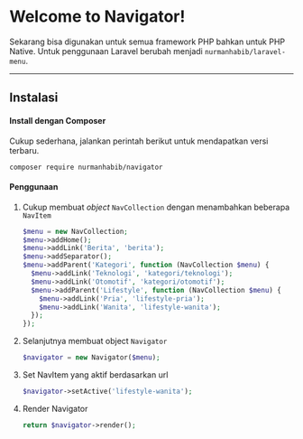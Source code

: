 # Welcome to Navigator!

Sekarang bisa digunakan untuk semua framework PHP bahkan untuk PHP Native. Untuk penggunaan Laravel berubah menjadi `nurmanhabib/laravel-menu`.

------

## Instalasi

#### Install dengan Composer

Cukup sederhana, jalankan perintah berikut untuk mendapatkan versi terbaru.

```
composer require nurmanhabib/navigator
```

#### Penggunaan

1. Cukup membuat _object_ `NavCollection` dengan menambahkan beberapa `NavItem`

   ```php
   $menu = new NavCollection;
   $menu->addHome();
   $menu->addLink('Berita', 'berita');
   $menu->addSeparator();
   $menu->addParent('Kategori', function (NavCollection $menu) {
     $menu->addLink('Teknologi', 'kategori/teknologi');
     $menu->addLink('Otomotif', 'kategori/otomotif');
     $menu->addParent('Lifestyle', function (NavCollection $menu) {
       $menu->addLink('Pria', 'lifestyle-pria');
       $menu->addLink('Wanita', 'lifestyle-wanita');
     });
   });
   ```

2. Selanjutnya membuat object `Navigator`

   ```php
   $navigator = new Navigator($menu);
   ```

3. Set NavItem yang aktif berdasarkan url

   ```php
   $navigator->setActive('lifestyle-wanita');
   ```

4. Render Navigator

   ```php
   return $navigator->render();
   ```

